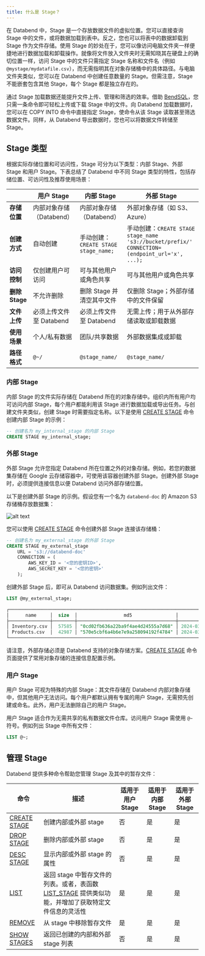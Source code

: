 ```yaml
---
title: 什么是 Stage？
---
```


在 Databend 中，Stage 是一个存放数据文件的虚拟位置。您可以直接查询 Stage 中的文件，或将数据加载到表中。反之，您也可以将表中的数据卸载到 Stage 作为文件存储。使用 Stage 的妙处在于，您可以像访问电脑文件夹一样便捷地进行数据加载和卸载操作。就像将文件放入文件夹时无需知晓其在硬盘上的确切位置一样，访问 Stage 中的文件只需指定 Stage 名称和文件名（例如 `@mystage/mydatafile.csv`），而无需指明其在对象存储桶中的具体路径。与电脑文件夹类似，您可以在 Databend 中创建任意数量的 Stage。但需注意，Stage 不能嵌套包含其他 Stage，每个 Stage 都是独立存在的。

通过 Stage 加载数据还能提升文件上传、管理和筛选的效率。借助 [BendSQL](../../30-sql-clients/00-bendsql/index.md)，您只需一条命令即可轻松上传或下载 Stage 中的文件。向 Databend 加载数据时，您可以在 COPY INTO 命令中直接指定 Stage，使命令从该 Stage 读取甚至筛选数据文件。同样，从 Databend 导出数据时，您也可以将数据文件转储至 Stage。

## Stage 类型

根据实际存储位置和可访问性，Stage 可分为以下类型：内部 Stage、外部 Stage 和用户 Stage。下表总结了 Databend 中不同 Stage 类型的特性，包括存储位置、可访问性及推荐使用场景：

|                      | 用户 Stage                      | 内部 Stage                                   | 外部 Stage                                                                                                |
|----------------------|--------------------------------|----------------------------------------------|-----------------------------------------------------------------------------------------------------------|
| **存储位置**         | 内部对象存储（Databend）       | 内部对象存储（Databend）                     | 外部对象存储（如 S3、Azure）                                                                              |
| **创建方式**         | 自动创建                       | 手动创建：`CREATE STAGE stage_name;`         | 手动创建：`CREATE STAGE stage_name` `'s3://bucket/prefix/'` `CONNECTION=(endpoint_url='x', ...);`         |
| **访问控制**         | 仅创建用户可访问               | 可与其他用户或角色共享                       | 可与其他用户或角色共享                                                                                    |
| **删除 Stage**       | 不允许删除                     | 删除 Stage 并清空其中文件                    | 仅删除 Stage；外部存储中的文件保留                                                                        |
| **文件上传**         | 必须上传文件至 Databend        | 必须上传文件至 Databend                      | 无需上传；用于从外部存储读取或卸载数据                                                                    |
| **使用场景**         | 个人/私有数据                  | 团队/共享数据                                | 外部数据集成或卸载                                                                                        |
| **路径格式**         | `@~/`                          | `@stage_name/`                               | `@stage_name/`                                                                                            |

### 内部 Stage

内部 Stage 的文件实际存储在 Databend 所在的对象存储中。组织内所有用户均可访问内部 Stage，每个用户都能利用该 Stage 进行数据加载或导出任务。与创建文件夹类似，创建 Stage 时需要指定名称。以下是使用 [CREATE STAGE](/sql/sql-commands/ddl/stage/ddl-create-stage) 命令创建内部 Stage 的示例：

```sql
-- 创建名为 my_internal_stage 的内部 Stage
CREATE STAGE my_internal_stage;
```

### 外部 Stage

外部 Stage 允许您指定 Databend 所在位置之外的对象存储。例如，若您的数据集存储在 Google 云存储容器中，可使用该容器创建外部 Stage。创建外部 Stage 时，必须提供连接信息以便 Databend 访问外部存储位置。

以下是创建外部 Stage 的示例。假设您有一个名为 `databend-doc` 的 Amazon S3 存储桶存放数据集：

![alt text](/img/guides/external-stage.png)

您可以使用 [CREATE STAGE](/sql/sql-commands/ddl/stage/ddl-create-stage) 命令创建外部 Stage 连接该存储桶：

```sql
-- 创建名为 my_external_stage 的外部 Stage
CREATE STAGE my_external_stage
    URL = 's3://databend-doc'
    CONNECTION = (
        AWS_KEY_ID = '<您的密钥ID>',
        AWS_SECRET_KEY = '<您的密钥>'
    );
```

创建外部 Stage 后，即可从 Databend 访问数据集。例如列出文件：

```sql
LIST @my_external_stage;

┌────────────────────────────────────────────────────────────────────────────────────────────────────────────────┐
│      name     │  size  │                 md5                │         last_modified         │      creator     │
├───────────────┼────────┼────────────────────────────────────┼───────────────────────────────┼──────────────────┤
│ Inventory.csv │  57585 │ "0cd02fb636a22ba9f4ae4d24555a7d68" │ 2024-03-17 21:22:38.000 +0000 │ NULL             │
│ Products.csv  │  42987 │ "570e5cbf6a4b6e7e9a258094192f4784" │ 2024-03-17 21:22:38.000 +0000 │ NULL             │
└────────────────────────────────────────────────────────────────────────────────────────────────────────────────┘
```

请注意，外部存储必须是 Databend 支持的对象存储方案。[CREATE STAGE](/sql/sql-commands/ddl/stage/ddl-create-stage) 命令页面提供了常用对象存储的连接信息配置示例。

### 用户 Stage

用户 Stage 可视为特殊的内部 Stage：其文件存储在 Databend 内部对象存储中，但其他用户无法访问。每个用户都默认拥有专属的用户 Stage，无需预先创建或命名。此外，用户无法删除自己的用户 Stage。

用户 Stage 适合作为无需共享的私有数据文件仓库。访问用户 Stage 需使用 `@~` 符号。例如列出 Stage 中所有文件：

```sql
LIST @~;
```

## 管理 Stage

Databend 提供多种命令帮助您管理 Stage 及其中的暂存文件：

| 命令                                                         | 描述                                                                                                                                                                                                                               | 适用于用户 Stage      | 适用于内部 Stage          | 适用于外部 Stage          |
| ------------------------------------------------------------ | ----------------------------------------------------------------------------------------------------------------------------------------------------------------------------------------------------------------------------------- | --------------------- | ------------------------- | ------------------------- |
| [CREATE STAGE](/sql/sql-commands/ddl/stage/ddl-create-stage) | 创建内部或外部 stage                                                                                                                                                                                                               | 否                    | 是                        | 是                        |
| [DROP STAGE](/sql/sql-commands/ddl/stage/ddl-drop-stage)     | 删除内部或外部 stage                                                                                                                                                                                                               | 否                    | 是                        | 是                        |
| [DESC STAGE](/sql/sql-commands/ddl/stage/ddl-desc-stage)     | 显示内部或外部 stage 的属性                                                                                                                                                                                                        | 否                    | 是                        | 是                        |
| [LIST](/sql/sql-commands/ddl/stage/ddl-list-stage)           | 返回 stage 中暂存文件的列表。或者，表函数 [LIST_STAGE](/sql/sql-functions/table-functions/list-stage) 提供类似功能，并增加了获取特定文件信息的灵活性                                                                                | 是                    | 是                        | 是                        |
| [REMOVE](/sql/sql-commands/ddl/stage/ddl-remove-stage)       | 从 stage 中移除暂存文件                                                                                                                                                                                                            | 是                    | 是                        | 是                        |
| [SHOW STAGES](/sql/sql-commands/ddl/stage/ddl-show-stages)   | 返回已创建的内部和外部 stage 列表                                                                                                                                                                                                  | 否                    | 是                        | 是                        |